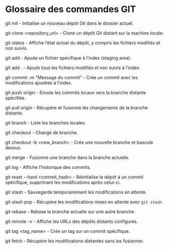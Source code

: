 # Glossaire des commandes GIT
git init - Initialise un nouveau dépôt Git dans le dossier actuel.

git clone <repository_url> - Clone un dépôt Git distant sur la machine locale.

git status - Affiche l’état actuel du dépôt, y compris les fichiers modifiés et non suivis.

git add <file> - Ajoute un fichier spécifique à l’index (staging area).

git add . - Ajoute tous les fichiers modifiés et non suivis à l’index.

git commit -m "Message du commit" - Crée un commit avec les modifications ajoutées à l’index.

git push origin <branch> - Envoie les commits locaux vers la branche distante spécifiée.

git pull origin <branch> - Récupère et fusionne les changements de la branche distante.

git branch - Liste les branches locales.

git checkout <branch> - Change de branche.

git checkout -b <new_branch> - Crée une nouvelle branche et bascule dessus.

git merge <branch> - Fusionne une branche dans la branche actuelle.

git log - Affiche l’historique des commits.

git reset --hard <commit_hash> - Réinitialise le dépôt à un commit spécifique, supprimant les modifications après celui-ci.

git stash - Sauvegarde temporairement les modifications en attente.

git stash pop - Récupère les modifications mises en attente avec `git stash`.

git rebase <branch> - Rebase la branche actuelle sur une autre branche.

git remote -v - Affiche les URLs des dépôts distants configurés.

git tag <tag_name> - Crée un tag sur un commit spécifique.

git fetch - Récupère les modifications distantes sans les fusionner.
